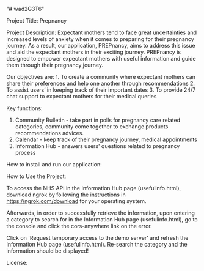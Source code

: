 "# wad2G3T6" 
<!-- [![Netlify Status](https://api.netlify.com/api/v1/badges/2f4fa768-5e0c-44fc-9b6a-baa37b89c513/deploy-status)](https://app.netlify.com/sites/prepnancy/deploys) -->

Project Title: Prepnancy

Project Description:
Expectant mothers tend to face great uncertainties and increased levels of anxiety when it comes to preparing for their pregnancy journey. As a result, our application, PREPnancy, aims to address this issue and aid the expectant mothers in their exciting journey. PREPnancy is designed to empower expectant mothers with useful information and guide them through their pregnancy journey.

Our objectives are: 1. To create a community where expectant mothers can share their preferences and help one another through recommendations 2. To assist users’ in keeping track of their important dates 3. To provide 24/7 chat support to expectant mothers for their medical queries

Key functions: 
1. Community Bulletin - take part in polls for pregnancy care related categories, community come together to exchange products recommendations advices. 
2. Calendar - keep track of their pregnancy journey, medical appointments 
3. Information Hub - answers users' questions related to pregnancy process

How to install and run our application:
<!-- if you are working on a project that a user needs to install or run locally in a machine like a "POS", you should include the steps required to install your project and also the required dependencies if any.

Provide a step-by-step description of how to get the development environment set and running. -->

How to Use the Project:
<!-- Provide instructions and examples so users/contributors can use the project. This will make it easy for them in case they encounter a problem – they will always have a place to reference what is expected.

You can also make use of visual aids by including materials like screenshots to show examples of the running project and also the structure and design principles used in your project.

Also if your project will require authentication like passwords or usernames, this is a good section to include the credentials. -->
To access the NHS API in the Information Hub page (usefulinfo.html), download ngrok by following the instructions in https://ngrok.com/download for your operating system. 

Afterwards, in order to successfully retrieve the information, upon entering a category to search for in the Information Hub page (usefulinfo.html), go to the console and click the cors-anywhere link on the error.


Click on 'Request temporary access to the demo server' and refresh the Information Hub page (usefulinfo.html). Re-search the category and the information should be displayed!



License:
<!-- lets other developers know what they can and cannot do with your project. -->
